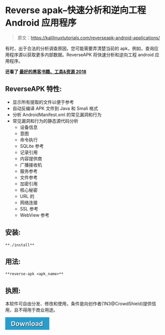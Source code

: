 # Reverse apak–快速分析和逆向工程 Android 应用程序

> 原文：<https://kalilinuxtutorials.com/reverseapk-android-applications/>

有时，出于合法的分析调查原因，您可能需要弄清楚当前的 apk，例如，查询应用程序源以获取更多内部数据。ReverseAPK 将快速分析和逆向工程 android 应用程序。

**还看了 [最好的黑客书籍、工具&资源 2018](http://kalilinuxtutorials.com/best-hacking-books-tools-resources-2018/)**

## **ReverseAPK 特性:**

*   显示所有提取的文件以便于参考
*   自动反编译 APK 文件到 Java 和 Smali 格式
*   分析 AndroidManifest.xml 的常见漏洞和行为
*   常见漏洞和行为的静态源代码分析
    *   设备信息
    *   意图
    *   命令执行
    *   SQLite 参考
    *   记录引用
    *   内容提供商
    *   广播接收机
    *   服务参考
    *   文件参考
    *   加密引用
    *   核心秘密
    *   URL 的
    *   网络连接
    *   SSL 参考
    *   WebView 参考

## **安装:**

```
**./install**
```

## **用法:**

```
**reverse-apk <apk_name>**
```

## **执照:**

本软件可自由分发、修改和使用，条件是向创作者(1N3@CrowdShield)提供信用，且不得用于商业用途。

[![](img//a51de913dc60eee505c4a68651ee8e4d.png)](https://github.com/1N3/ReverseAPK)